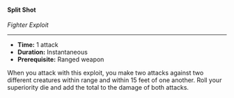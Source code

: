 #### Split Shot
*Fighter Exploit*
___
- **Time:** 1 attack
- **Duration:** Instantaneous
- **Prerequisite:** Ranged weapon

When you attack with this exploit, you make two attacks against two different creatures within range and within 15 feet of one another. Roll your superiority die and add the total to the damage of both attacks.
